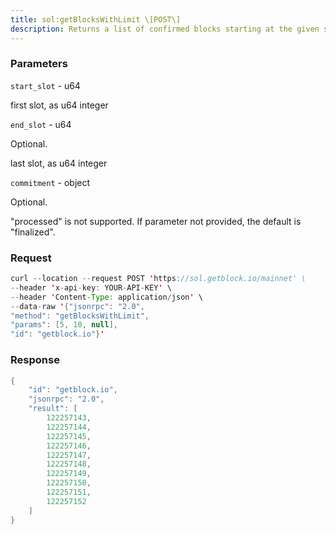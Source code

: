 ```yaml
---
title: sol:getBlocksWithLimit \[POST\]
description: Returns a list of confirmed blocks starting at the given slot
---
```


### Parameters


`start_slot` - u64

first slot, as u64 integer

`end_slot` - u64

Optional.

last slot, as u64 integer

`commitment` - object

Optional.

"processed" is not supported. If parameter not provided, the default is
"finalized".

### Request

``` java
curl --location --request POST 'https://sol.getblock.io/mainnet' \ 
--header 'x-api-key: YOUR-API-KEY' \ 
--header 'Content-Type: application/json' \ 
--data-raw '{"jsonrpc": "2.0",
"method": "getBlocksWithLimit",
"params": [5, 10, null],
"id": "getblock.io"}'
```

###  Response

``` java
{
    "id": "getblock.io",
    "jsonrpc": "2.0",
    "result": [
        122257143,
        122257144,
        122257145,
        122257146,
        122257147,
        122257148,
        122257149,
        122257150,
        122257151,
        122257152
    ]
}
```

